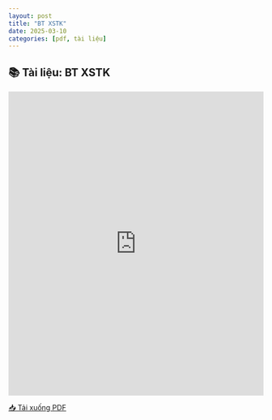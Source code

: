 ```yaml
---
layout: post
title: "BT XSTK"
date: 2025-03-10
categories: [pdf, tài liệu]
---
```


## 📚 Tài liệu: BT XSTK

<iframe 
    src="https://docs.google.com/viewerng/viewer?url=https://raw.githubusercontent.com/ntrThanh/blog/master/assets/files/BT%20XSTK.pdf&embedded=true" 
    style="width: 100%; height: 600px;" 
    frameborder="0">
</iframe>

[📥 Tải xuống PDF](https://raw.githubusercontent.com/ntrThanh/blog/master/assets/files/BT%20XSTK.pdf)

